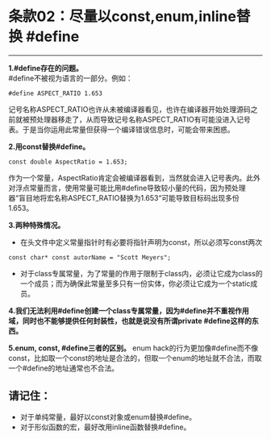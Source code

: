 # 条款02：尽量以const,enum,inline替换 #define
 -------------------
 
 **1.#define存在的问题。**<br>
 #define不被视为语言的一部分。例如：
 ```
 #define ASPECT_RATIO 1.653
 ```
 记号名称ASPECT_RATIO也许从未被编译器看见，也许在编译器开始处理源码之前就被预处理器移走了，从而导致记号名称ASPECT_RATIO有可能没进入记号表。于是当你运用此常量但获得一个编译错误信息时，可能会带来困惑。
 
 **2.用const替换#define。**<br>
 ```
 const double AspectRatio = 1.653;
 ```
 作为一个常量，AspectRatio肯定会被编译器看到，当然就会进入记号表内。此外对浮点常量而言，使用常量可能比用#define导致较小量的代码，因为预处理器“盲目地将宏名称ASPECT_RATIO替换为1.653“可能导致目标码出现多份1.653。
 
 **3.两种特殊情况。**<br>
 * 在头文件中定义常量指针时有必要将指针声明为const，所以必须写const两次
 ```
 const char* const autorName = "Scott Meyers";
  ```
  * 对于class专属常量，为了常量的作用于限制于class内，必须让它成为class的一个成员；而为确保此常量至多只有一份实体，你必须让它成为一个static成员。
  
  **4.我们无法利用#define创建一个class专属常量，因为#define并不重视作用域，同时也不能够提供任何封装性，也就是说没有所谓private #define这样的东西。**<br>
  
  **5.enum, const, #define三者的区别。**
  enum hack的行为更加像#define而不像const，比如取一个const的地址是合法的，但取一个enum的地址就不合法，而取一个#define的地址通常也不合法。
  
  ## 请记住：
  * 对于单纯常量，最好以const对象或enum替换#define。
  * 对于形似函数的宏，最好改用inline函数替换#define。
